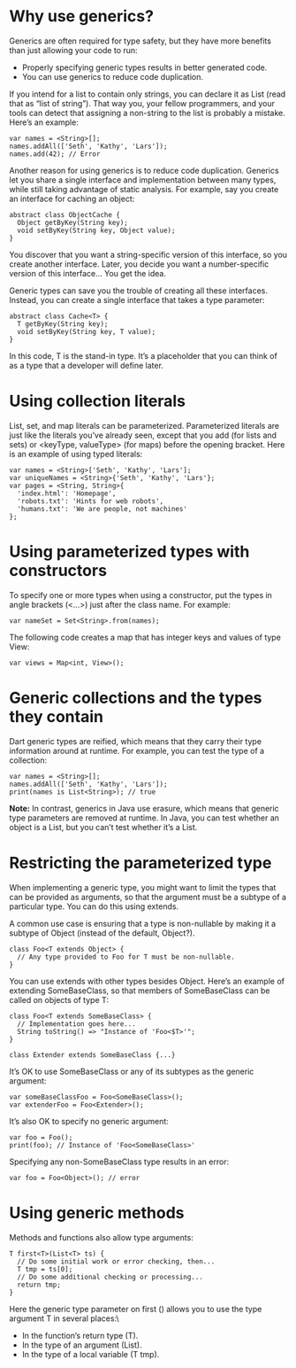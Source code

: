 # Why use generics?
Generics are often required for type safety, but they have more benefits than just allowing your code to run:
* Properly specifying generic types results in better generated code.
* You can use generics to reduce code duplication.

If you intend for a list to contain only strings, you can declare it as List<String> (read that as “list of string”). That way you, your fellow programmers, and your tools can detect that assigning a non-string to the list is probably a mistake. Here’s an example:
```
var names = <String>[];
names.addAll(['Seth', 'Kathy', 'Lars']);
names.add(42); // Error
```
Another reason for using generics is to reduce code duplication. Generics let you share a single interface and implementation between many types, while still taking advantage of static analysis. For example, say you create an interface for caching an object:
```
abstract class ObjectCache {
  Object getByKey(String key);
  void setByKey(String key, Object value);
}
```
You discover that you want a string-specific version of this interface, so you create another interface. Later, you decide you want a number-specific version of this interface… You get the idea.

Generic types can save you the trouble of creating all these interfaces. Instead, you can create a single interface that takes a type parameter:
```
abstract class Cache<T> {
  T getByKey(String key);
  void setByKey(String key, T value);
}
```
In this code, T is the stand-in type. It’s a placeholder that you can think of as a type that a developer will define later.
# Using collection literals
List, set, and map literals can be parameterized. Parameterized literals are just like the literals you’ve already seen, except that you add <type> (for lists and sets) or <keyType, valueType> (for maps) before the opening bracket. Here is an example of using typed literals:
```
var names = <String>['Seth', 'Kathy', 'Lars'];
var uniqueNames = <String>{'Seth', 'Kathy', 'Lars'};
var pages = <String, String>{
  'index.html': 'Homepage',
  'robots.txt': 'Hints for web robots',
  'humans.txt': 'We are people, not machines'
};
```
# Using parameterized types with constructors
To specify one or more types when using a constructor, put the types in angle brackets (<...>) just after the class name. For example:
```
var nameSet = Set<String>.from(names);
```
The following code creates a map that has integer keys and values of type View:
```
var views = Map<int, View>();
```
# Generic collections and the types they contain
Dart generic types are reified, which means that they carry their type information around at runtime. For example, you can test the type of a collection:
```
var names = <String>[];
names.addAll(['Seth', 'Kathy', 'Lars']);
print(names is List<String>); // true
```
**Note:** In contrast, generics in Java use erasure, which means that generic type parameters are removed at runtime. In Java, you can test whether an object is a List, but you can’t test whether it’s a List<String>.
# Restricting the parameterized type
When implementing a generic type, you might want to limit the types that can be provided as arguments, so that the argument must be a subtype of a particular type. You can do this using extends.

A common use case is ensuring that a type is non-nullable by making it a subtype of Object (instead of the default, Object?).
```
class Foo<T extends Object> {
  // Any type provided to Foo for T must be non-nullable.
}
```
You can use extends with other types besides Object. Here’s an example of extending SomeBaseClass, so that members of SomeBaseClass can be called on objects of type T:
```
class Foo<T extends SomeBaseClass> {
  // Implementation goes here...
  String toString() => "Instance of 'Foo<$T>'";
}

class Extender extends SomeBaseClass {...}
```
It’s OK to use SomeBaseClass or any of its subtypes as the generic argument:
```
var someBaseClassFoo = Foo<SomeBaseClass>();
var extenderFoo = Foo<Extender>();
```
It’s also OK to specify no generic argument:
```
var foo = Foo();
print(foo); // Instance of 'Foo<SomeBaseClass>'
```
Specifying any non-SomeBaseClass type results in an error:
```
var foo = Foo<Object>(); // error
```
# Using generic methods
Methods and functions also allow type arguments:
```
T first<T>(List<T> ts) {
  // Do some initial work or error checking, then...
  T tmp = ts[0];
  // Do some additional checking or processing...
  return tmp;
}
```
Here the generic type parameter on first (<T>) allows you to use the type argument T in several places:\
* In the function’s return type (T).
* In the type of an argument (List<T>).
* In the type of a local variable (T tmp).